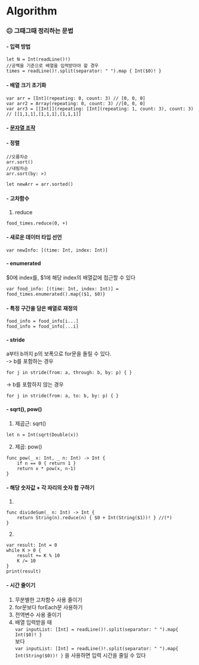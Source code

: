 # Algorithm

### 😐 그때그때 정리하는 문법
#### - 입력 방법  
```
let N = Int(readLine()!)
//공백을 기준으로 배열을 입력받아야 할 경우
times = readLine()!.split(separator: " ").map { Int($0)! }
```

#### - 배열 크기 초기화
```
var arr = [Int](repeating: 0, count: 3) // [0, 0, 0]
var arr2 = Array(repeating: 0, count: 3) //[0, 0, 0]
var arr3 = [[Int]](repeating: [Int](repeating: 1, count: 3), count: 3) // [[1,1,1],[1,1,1],[1,1,1]]
```

#### - [문자열 조작](Grammar/String.playground/Contents.swift)  

#### - 정렬
```
//오름차순
arr.sort()
//내림차순
arr.sort(by: >)

let newArr = arr.sorted()
```
#### - 고차함수
1. reduce
```
food_times.reduce(0, +)
```  

#### - 새로운 데이터 타입 선언  
```
var newInfo: [(time: Int, index: Int)]
```  
  
#### - enumerated   
$0에 index를, $1에 해당 index의 배열값에 접근할 수 있다  
```
var food_info: [(time: Int, index: Int)] = food_times.enumerated().map{($1, $0)}
```  

#### - 특정 구간을 담은 배열로 재정의  
```
food_info = food_info[i...]
food_info = food_info[...i]
```  

#### - stride  
a부터 b까지 p의 보폭으로 for문을 돌릴 수 있다.  
-> b를 포함하는 경우  
```
for j in stride(from: a, through: b, by: p) { }
```  
-> b를 포함하지 않는 경우  
```
for j in stride(from: a, to: b, by: p) { }
```   

#### - sqrt(), pow()
1. 제곱근: sqrt()  
```
let n = Int(sqrt(Double(x))
```  

2. 제곱: pow()  
```
func pow(_ x: Int, _ n: Int) -> Int {
    if n == 0 { return 1 }
    return x * pow(x, n-1)
}
```  

#### - 해당 숫자값 + 각 자리의 숫자 합 구하기

1)  
```
func divideSum(_ n: Int) -> Int {
    return String(n).reduce(n) { $0 + Int(String($1))! } //(*)
}
```

2)  
```
var result: Int = 0
while K > 0 {
    result += K % 10
    K /= 10
}
print(result)
```

#### - 시간 줄이기
1) 무분별한 고차함수 사용 줄이기
2) for문보다 forEach문 사용하기
3) 전역변수 사용 줄이기
4) 배열 입력받을 때  
`var inputList: [Int] = readLine()!.split(separator: " ").map{ Int($0)! }`  
보다  
`var inputList: [Int] = readLine()!.split(separator: " ").map{ Int(String($0))! }` 을 사용하면 입력 시간을 줄일 수 있다  
